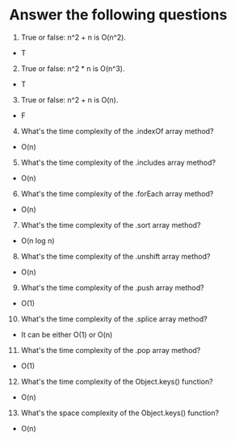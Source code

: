 # Answer the following questions

1. True or false: n^2 + n is O(n^2).
- T

2. True or false: n^2 * n is O(n^3).
- T

3. True or false: n^2 + n is O(n).
- F

4. What's the time complexity of the .indexOf array method?
- O(n)

5. What's the time complexity of the .includes array method?
- O(n)

6. What's the time complexity of the .forEach array method?
- O(n)

7. What's the time complexity of the .sort array method?
- O(n log n)

8. What's the time complexity of the .unshift array method?
- O(n)

9. What's the time complexity of the .push array method?
- O(1)

10. What's the time complexity of the .splice array method?
- It can be either O(1) or O(n)

11. What's the time complexity of the .pop array method?
- O(1)

12. What's the time complexity of the Object.keys() function?
- O(n)

13. What's the space complexity of the Object.keys() function?
- O(n)

